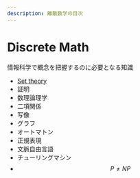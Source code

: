 ```yaml
---
description: 離散数学の目次
---
```


# Discrete Math

情報科学で概念を把握するのに必要となる知識

* [Set theory](set-theory.md)
* 証明
* 数理論理学
* 二項関係
* 写像
* グラフ
* オートマトン
* 正規表現
* 文脈自由言語
* チューリングマシン
* $$P\not=NP$$

